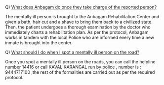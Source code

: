 
Q) <u>What does Anbagam do once they take charge of the reported person?</u>

The mentally ill person is brought to the Anbagam Rehabilitation Center and given a bath, hair cut and a shave to bring them back to a civilized state. Then, the patient undergoes a thorough examination by the doctor who immediately charts a rehabilitation plan.  As per the protocol, Anbagam works in tandem with the local Police who are informed every time a new inmate is brought into the center.

</section><section>

Q) <u>What should I do when I spot a mentally ill person on the road?</u>

Once you spot a mentally ill person on the roads, you can call the helpline number 14416  or call KAVAL KARANGAL run by police , number is : 9444717100 ,the rest of the formalities are carried out as per the required protocol.

